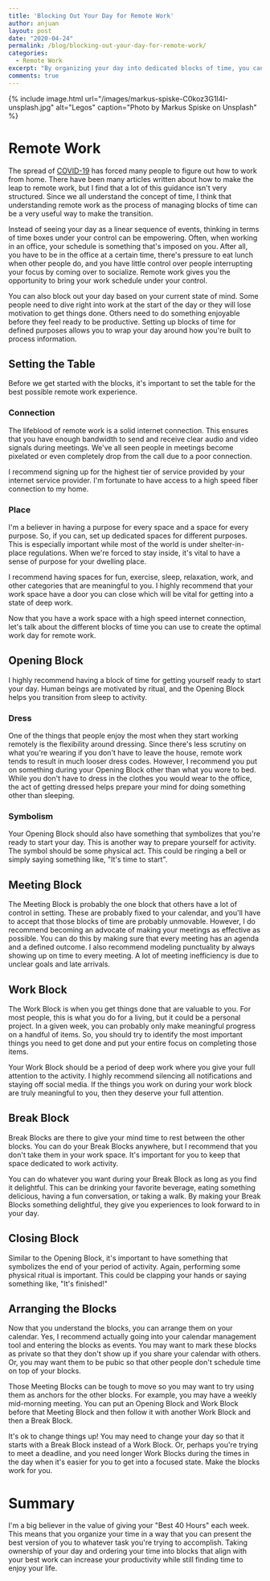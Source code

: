 ```yaml
---
title: 'Blocking Out Your Day for Remote Work'
author: anjuan
layout: post
date: "2020-04-24"
permalink: /blog/blocking-out-your-day-for-remote-work/
categories:
  - Remote Work
excerpt: "By organizing your day into dedicated blocks of time, you can make the most of working remotely."
comments: true
---
```


{% include image.html url="/images/markus-spiske-C0koz3G1I4I-unsplash.jpg" alt="Legos" caption="Photo by Markus Spiske on Unsplash" %}

# Remote Work

The spread of [COVID-19](https://www.cdc.gov/coronavirus/2019-ncov/index.html) has forced many people to figure out how to work from home. There have been many articles written about how to make the leap to remote work, but I find that a lot of this guidance isn't very structured. Since we all understand the concept of time, I think that understanding remote work as the process of managing blocks of time can be a very useful way to make the transition.

Instead of seeing your day as a linear sequence of events, thinking in terms of time boxes under your control can be empowering. Often, when working in an office, your schedule is something that's imposed on you. After all, you have to be in the office at a certain time, there's pressure to eat lunch when other people do, and you have little control over people interrupting your focus by coming over to socialize. Remote work gives you the opportunity to bring your work schedule under your control. 

You can also block out your day based on your current state of mind. Some people need to dive right into work at the start of the day or they will lose motivation to get things done. Others need to do something enjoyable before they feel ready to be productive. Setting up blocks of time for defined purposes allows you to wrap your day around how you're built to process information.

## Setting the Table

Before we get started with the blocks, it's important to set the table for the best possible remote work experience. 

### Connection

The lifeblood of remote work is a solid internet connection. This ensures that you have enough bandwidth to send and receive clear audio and video signals during meetings. We've all seen people in meetings become pixelated or even completely drop from the call due to a poor connection. 

I recommend signing up for the highest tier of service provided by your internet service provider. I'm fortunate to have access to a high speed fiber connection to my home.

### Place

I'm a believer in having a purpose for every space and a space for every purpose. So, if you can, set up dedicated spaces for different purposes. This is especially important while most of the world is under shelter-in-place regulations. When we're forced to stay inside, it's vital to have a sense of purpose for your dwelling place.

I recommend having spaces for fun, exercise, sleep, relaxation, work, and other categories that are meaningful to you. I highly recommend that your work space have a door you can close which will be vital for getting into a state of deep work.

Now that you have a work space with a high speed internet connection, let's talk about the different blocks of time you can use to create the optimal work day for remote work.

## Opening Block

I highly recommend having a block of time for getting yourself ready to start your day. Human beings are motivated by ritual, and the Opening Block helps you transition from sleep to activity. 

### Dress

One of the things that people enjoy the most when they start working remotely is the flexibility around dressing. Since there's less scrutiny on what you're wearing if you don't have to leave the house, remote work tends to result in much looser dress codes. However, I recommend you put on something during your Opening Block other than what you wore to bed. While you don't have to dress in the clothes you would wear to the office, the act of getting dressed helps prepare your mind for doing something other than sleeping. 

### Symbolism

Your Opening Block should also have something that symbolizes that you're ready to start your day. This is another way to prepare yourself for activity. The symbol should be some physical act. This could be ringing a bell or simply saying something like, "It's time to start".

## Meeting Block

The Meeting Block is probably the one block that others have a lot of control in setting. These are probably fixed to your calendar, and you'll have to accept that those blocks of time are probably unmovable. However, I do recommend becoming an advocate of making your meetings as effective as possible. You can do this by making sure that every meeting has an agenda and a defined outcome. I also recommend modeling punctuality by always showing up on time to every meeting. A lot of meeting inefficiency is due to unclear goals and late arrivals.

## Work Block

The Work Block is when you get things done that are valuable to you. For most people, this is what you do for a living, but it could be a personal project. In a given week, you can probably only make meaningful progress on a handful of items. So, you should try to identify the most important things you need to get done and put your entire focus on completing those items.

Your Work Block should be a period of deep work where you give your full attention to the activity. I highly recommend silencing all notifications and staying off social media. If the things you work on during your work block are truly meaningful to you, then they deserve your full attention.

## Break Block

Break Blocks are there to give your mind time to rest between the other blocks. You can do your Break Blocks anywhere, but I recommend that you don't take them in your work space. It's important for you to keep that space dedicated to work activity.

You can do whatever you want during your Break Block as long as you find it delightful. This can be drinking your favorite beverage, eating something delicious, having a fun conversation, or taking a walk. By making your Break Blocks something delightful, they give you experiences to look forward to in your day.

## Closing Block

Similar to the Opening Block, it's important to have something that symbolizes the end of your period of activity. Again, performing some physical ritual is important. This could be clapping your hands or saying something like, "It's finished!"

## Arranging the Blocks

Now that you understand the blocks, you can arrange them on your calendar. Yes, I recommend actually going into your calendar management tool and entering the blocks as events. You may want to mark these blocks as private so that they don't show up if you share your calendar with others. Or, you may want them to be pubic so that other people don't schedule time on top of your blocks.

Those Meeting Blocks can be tough to move so you may want to try using them as anchors for the other blocks. For example, you may have a weekly mid-morning meeting. You can put an Opening Block and Work Block before that Meeting Block and then follow it with another Work Block and then a Break Block.

It's ok to change things up! You may need to change your day so that it starts with a Break Block instead of a Work Block. Or, perhaps you're trying to meet a deadline, and you need longer Work Blocks during the times in the day when it's easier for you to get into a focused state. Make the blocks work for you.

# Summary

I'm a big believer in the value of giving your "Best 40 Hours" each week. This means that you organize your time in a way that you can present the best version of you to whatever task you're trying to accomplish. Taking ownership of your day and ordering your time into blocks that align with your best work can increase your productivity while still finding time to enjoy your life.
